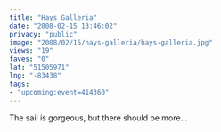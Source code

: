 ```yaml
---
title: "Hays Galleria"
date: "2008-02-15 13:46:02"
privacy: "public"
image: "2008/02/15/hays-galleria/hays-galleria.jpg"
views: "19"
faves: "0"
lat: "51505971"
lng: "-83438"
tags:
- "upcoming:event=414360"
---
```

The sail is gorgeous, but there should be more...
